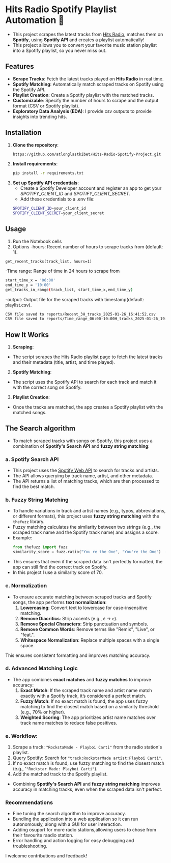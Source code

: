 # Hits Radio Spotify Playlist Automation 🎵  
- This project scrapes the latest tracks from [Hits Radio](https://onlineradiobox.com/ke/hitskenya/playlist/?cs=ke.xfmkenya), matches them on **Spotify**, using **Spotify API** and creates a playlist automatically! 
- This project allows you to convert your favorite music station playlist into a Spotify playlist, so you never miss out.

## Features 
- **Scrape Tracks**: Fetch the latest tracks played on **Hits Radio** in real time.
- **Spotify Matching**: Automatically match scraped tracks on Spotify using the Spotify API.
- **Playlist Creation**: Create a Spotify playlist with the matched tracks.
- **Customizable**: Specify the number of hours to scrape and the output format (CSV or Spotify playlist).
- **Exploratory Data Analysis (EDA)**: I provide csv outputs to provide insights into trending hits.

## Installation 
1. **Clone the repository**:
   ```bash
   https://github.com/atlonglastkibet/Hits-Radio-Spotify-Project.git

2. **Install requirements**:
   ```bash
   pip install -r requirements.txt
   
3. **Set up Spotify API credentials**:
    - Create a Spotify Developer account and register an app to get your *SPOTIFY_CLIENT_ID* and *SPOTIFY_CLIENT_SECRET*.
    - Add these credentials to a .env file:
     ```bash
     SPOTIFY_CLIENT_ID=your_client_id
     SPOTIFY_CLIENT_SECRET=your_client_secret

## Usage 
1. Run the Notebook cells
2. Options
  -hours: Recent number of hours to scrape tracks from (default: 1).
  ```
  get_recent_tracks(track_list, hours=1)
  ```
  -Time range: Range of time in 24 hours to scrape from
  ```bash
  start_time_x = '06:00'
  end_time_y = '10:00'
  get_tracks_in_range(track_list, start_time_x,end_time_y)
  ```
  -output: Output file for the scraped tracks with timestamp(default: playlist.csv).
  ```bash
  CSV file saved to reports/Recent_3H_tracks_2025-01-26_16:41:52.csv
  CSV file saved to reports/Time_range_06:00-10:00H_tracks_2025-01-26_19:14:41.csv
  ```
## How It Works 
1. **Scraping**:
- The script scrapes the Hits Radio playlist page to fetch the latest tracks and their metadata (title, artist, and time played).

2. **Spotify Matching**:
- The script uses the Spotify API to search for each track and match it with the correct song on Spotify.
  
3. **Playlist Creation**:
- Once the tracks are matched, the app creates a Spotify playlist with the matched songs.

## The Search algorithm
- To match scraped tracks with songs on Spotify, this project uses a combination of **Spotify's Search API** and **fuzzy string matching**:

### a. **Spotify Search API**
   - This project uses the [Spotify Web API](https://developer.spotify.com/documentation/web-api/) to search for tracks and artists.
   - The API allows querying by track name, artist, and other metadata.
   - The API returns a list of matching tracks, which are then processed to find the best match.

### b. **Fuzzy String Matching**
   - To handle variations in track and artist names (e.g., typos, abbreviations, or different formats), this project uses **fuzzy string matching** with the `thefuzz` library.
   - Fuzzy matching calculates the similarity between two strings (e.g., the scraped track name and the Spotify track name) and assigns a score.
   - Example:
     ```python
     from thefuzz import fuzz
     similarity_score = fuzz.ratio("You re the One", "You're the One")  # Returns 95
     ```
   - This ensures that even if the scraped data isn't perfectly formatted, the app can still find the correct track on Spotify.
   - In this project I use a similarity score of 70.

### c. **Normalization**
- To ensure accurate matching between scraped tracks and Spotify songs, the app performs **text normalization**:
  1. **Lowercasing**: Convert text to lowercase for case-insensitive matching.
  2. **Remove Diacritics**: Strip accents (e.g., `é` → `e`).
  3. **Remove Special Characters**: Strip punctuation and symbols.
  4. **Remove Common Words**: Remove terms like "Remix", "Live", or "feat.".
  5. **Whitespace Normalization**: Replace multiple spaces with a single space.
   
This ensures consistent formatting and improves matching accuracy.

### d. **Advanced Matching Logic**
   - The app combines **exact matches** and **fuzzy matches** to improve accuracy:
     1. **Exact Match**: If the scraped track name and artist name match exactly with a Spotify track, it’s considered a perfect match.
     2. **Fuzzy Match**: If no exact match is found, the app uses fuzzy matching to find the closest match based on a similarity threshold (e.g., 70% or higher).
     3. **Weighted Scoring**: The app prioritizes artist name matches over track name matches to reduce false positives.

### e. **Workflow**:
1. Scrape a track: `"RockstaMade - Playboi Carti"` from the radio station's playlist.
2. Query Spotify: Search for `"track:RockstarMade artist:Playboi Carti"`.
3. If no exact match is found, use fuzzy matching to find the closest match (e.g., '`"Rockstar Made: Playboi Carti"`).
4. Add the matched track to the Spotify playlist.

- Combining **Spotify's Search API** and **fuzzy string matching** improves accuracy in matching tracks, even when the scraped data isn't perfect.

### Recommendations
- Fine tuning the search algorithm to improve accuracy.
- Bundling the application into a web application so it can run autonomously, along with a GUI for user interaction.
- Adding osuport for more radio stations,allowing users to chose from their favourite raadio station.
- Error handling and action logging for easy debugging and troubleshooting.

I welcome contributions and feedback!













